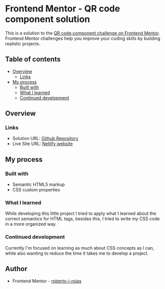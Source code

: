 # Frontend Mentor - QR code component solution

This is a solution to the [QR code component challenge on Frontend Mentor](https://www.frontendmentor.io/challenges/qr-code-component-iux_sIO_H). Frontend Mentor challenges help you improve your coding skills by building realistic projects. 

## Table of contents

- [Overview](#overview)
  - [Links](#links)
- [My process](#my-process)
  - [Built with](#built-with)
  - [What I learned](#what-i-learned)
  - [Continued development](#continued-development)


## Overview


### Links

- Solution URL: [Github Repository](https://github.com/roberto-j-rojas/fem-qr-code-component.git)
- Live Site URL: [Netlify website](https://rj-qr-code-component.netlify.app/)

## My process

### Built with

- Semantic HTML5 markup
- CSS custom properties


### What I learned

While developing this little project I tried to apply what I learned about the correct semantics for HTML tags, besides this, I tried to write my CSS code in a more organized way.


### Continued development

Currently I'm focused on learning as much about CSS concepts as I can, while also wanting to reduce the time it takes me to develop a project.


## Author

- Frontend Mentor - [roberto-j-rojas](https://www.frontendmentor.io/profile/roberto-j-rojas)
